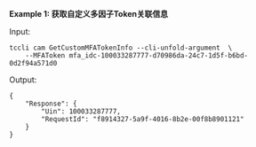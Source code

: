 **Example 1: 获取自定义多因子Token关联信息**



Input: 

```
tccli cam GetCustomMFATokenInfo --cli-unfold-argument  \
    --MFAToken mfa_idc-100033287777-d70986da-24c7-1d5f-b6bd-0d2f94a571d0
```

Output: 
```
{
    "Response": {
        "Uin": 100033287777,
        "RequestId": "f8914327-5a9f-4016-8b2e-00f8b8901121"
    }
}
```

